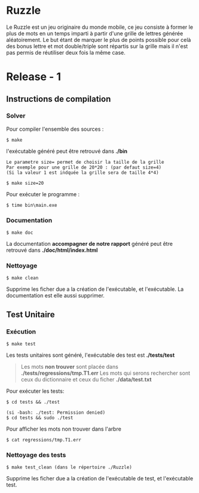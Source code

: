 Ruzzle
==
Le Ruzzle est un jeu originaire du monde mobile, ce jeu consiste à former le plus de mots en un temps imparti à partir
d'une grille de lettres générée aléatoirement.
Le but étant de marquer le plus de points possible pour celà des bonus lettre et mot double/triple sont répartis sur la grille
mais il n'est pas permis de réutiliser deux fois la même case.

# Release - 1

## Instructions de compilation
### Solver
Pour compiler l'ensemble des sources :
```
$ make
```
 l'exécutable généré peut être retrouvé dans **./bin**



	Le parametre size= permet de choisir la taille de la grille
	Par exemple pour une grille de 20*20 : (par defaut size=4)
	(Si la valeur 1 est indquée la grille sera de taille 4*4)
```
$ make size=20
```


Pour exécuter le programme :

```
$ time bin\main.exe
```
### Documentation
```
$ make doc
```
La documentation **accompagner de notre rapport**  généré peut être retrouvé dans **./doc/html/index.html**
### Nettoyage
```
$ make clean
```
 Supprime les ficher due a la création de l'exécutable, et l'exécutable.
La documentation est elle aussi supprimer.

## Test Unitaire
### Exécution
```
$ make test
```
Les tests unitaires sont généré, l'exécutable des test est **./tests/test**
>Les mots **non trouver** sont placée dans **./tests/regressions/tmp.T1.err**
>Les mots qui serons rechercher sont ceux du dictionnaire et ceux du ficher **./data/test.txt**

Pour exécuter les tests:

```
$ cd tests && ./test

(si -bash: ./test: Permission denied)
$ cd tests && sudo ./test
```

Pour afficher les mots non trouver dans l'arbre
```
$ cat regressions/tmp.T1.err
```
### Nettoyage des tests
```
$ make test_clean (dans le répertoire ./Ruzzle)
```
 Supprime les ficher due a la création de l'exécutable de test, et l'exécutable test.

